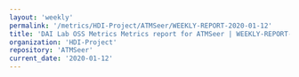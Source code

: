```yaml
---
layout: 'weekly'
permalink: '/metrics/HDI-Project/ATMSeer/WEEKLY-REPORT-2020-01-12'
title: 'DAI Lab OSS Metrics Metrics report for ATMSeer | WEEKLY-REPORT-2020-01-12'
organization: 'HDI-Project'
repository: 'ATMSeer'
current_date: '2020-01-12'
---
```

